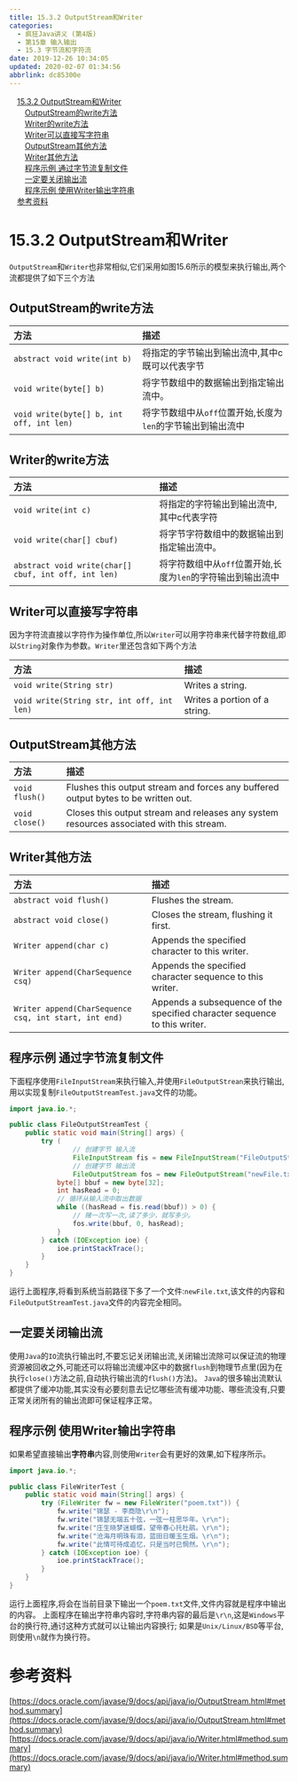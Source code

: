 ```yaml
---
title: 15.3.2 OutputStream和Writer
categories: 
  - 疯狂Java讲义 (第4版)
  - 第15章 输入输出
  - 15.3 字节流和字符流
date: 2019-12-26 10:34:05
updated: 2020-02-07 01:34:56
abbrlink: dc85300e
---
```

<div id='my_toc'><a href="/JavaReadingNotes/dc85300e/#15-3-2-OutputStream和Writer" class="header_1">15.3.2 OutputStream和Writer</a>&nbsp;<br><a href="/JavaReadingNotes/dc85300e/#OutputStream的write方法" class="header_2">OutputStream的write方法</a>&nbsp;<br><a href="/JavaReadingNotes/dc85300e/#Writer的write方法" class="header_2">Writer的write方法</a>&nbsp;<br><a href="/JavaReadingNotes/dc85300e/#Writer可以直接写字符串" class="header_2">Writer可以直接写字符串</a>&nbsp;<br><a href="/JavaReadingNotes/dc85300e/#OutputStream其他方法" class="header_2">OutputStream其他方法</a>&nbsp;<br><a href="/JavaReadingNotes/dc85300e/#Writer其他方法" class="header_2">Writer其他方法</a>&nbsp;<br><a href="/JavaReadingNotes/dc85300e/#程序示例-通过字节流复制文件" class="header_2">程序示例 通过字节流复制文件</a>&nbsp;<br><a href="/JavaReadingNotes/dc85300e/#一定要关闭输出流" class="header_2">一定要关闭输出流</a>&nbsp;<br><a href="/JavaReadingNotes/dc85300e/#程序示例-使用Writer输出字符串" class="header_2">程序示例 使用Writer输出字符串</a>&nbsp;<br><a href="/JavaReadingNotes/dc85300e/#参考资料" class="header_1">参考资料</a>&nbsp;<br></div>
<style>.header_1{margin-left: 1em;}.header_2{margin-left: 2em;}.header_3{margin-left: 3em;}.header_4{margin-left: 4em;}.header_5{margin-left: 5em;}.header_6{margin-left: 6em;}</style>
<!--more-->
<script>if (navigator.platform.search('arm')==-1){document.getElementById('my_toc').style.display = 'none';}var e,p = document.getElementsByTagName('p');while (p.length>0) {e = p[0];e.parentElement.removeChild(e);}</script>

<!--end-->
# 15.3.2 OutputStream和Writer
`OutputStream`和`Writer`也非常相似,它们采用如图15.6所示的模型来执行输出,两个流都提供了如下三个方法

## OutputStream的write方法

|方法|描述|
|:--|:--|
|`abstract void write(int b)`|将指定的字节输出到输出流中,其中c既可以代表字节|
|`void write(byte[] b)`|将字节数组中的数据输出到指定输出流中。|
|`void write(byte[] b, int off, int len)`|将字节数组中从`off`位置开始,长度为`len`的字节输出到输出流中|

## Writer的write方法

|方法|描述|
|:--|:--|
|`void write(int c)`|将指定的字符输出到输出流中,其中c代表字符|
|`void write(char[] cbuf)`|将字节字符数组中的数据输出到指定输出流中。|
|`abstract void write(char[] cbuf, int off, int len)`|将字符数组中从`off`位置开始,长度为`len`的字符输出到输出流中|

## Writer可以直接写字符串
因为字符流直接以字符作为操作单位,所以`Writer`可以用字符串来代替字符数组,即以`String`对象作为参数。`Writer`里还包含如下两个方法

|方法|描述|
|:--|:--|
|`void write(String str)`|Writes a string.|
|`void write(String str, int off, int len)`|Writes a portion of a string.|

## OutputStream其他方法

|方法|描述|
|:--|:--|
|`void flush()`|Flushes this output stream and forces any buffered output bytes to be written out.|
|`void close()`|Closes this output stream and releases any system resources associated with this stream.|

## Writer其他方法

|方法|描述|
|:--|:--|
|`abstract void flush()`|Flushes the stream.|
|`abstract void close()`|Closes the stream, flushing it first.|
|`Writer append(char c)`|Appends the specified character to this writer.|
|`Writer append(CharSequence csq)`|Appends the specified character sequence to this writer.|
|`Writer append(CharSequence csq, int start, int end)`|Appends a subsequence of the specified character sequence to this writer.|

## 程序示例 通过字节流复制文件
下面程序使用`FileInputStream`来执行输入,并使用`FileOutputStrean`来执行输出,用以实现复制`FileOutputStreamTest.java`文件的功能。
```java
import java.io.*;

public class FileOutputStreamTest {
    public static void main(String[] args) {
        try (
                // 创建字节 输入流
                FileInputStream fis = new FileInputStream("FileOutputStreamTest.java");
                // 创建字节 输出流
                FileOutputStream fos = new FileOutputStream("newFile.txt")) {
            byte[] bbuf = new byte[32];
            int hasRead = 0;
            // 循环从输入流中取出数据
            while ((hasRead = fis.read(bbuf)) > 0) {
                // 赌一次写一次,读了多少，就写多少。
                fos.write(bbuf, 0, hasRead);
            }
        } catch (IOException ioe) {
            ioe.printStackTrace();
        }
    }
}
```
运行上面程序,将看到系统当前路径下多了一个文件:`newFile.txt`,该文件的内容和`FileOutputStreamTest.java`文件的内容完全相同。

## 一定要关闭输出流
使用`Java`的`IO`流执行输出时,不要忘记关闭输出流,关闭输岀流除可以保证流的物理资源被回收之外,可能还可以将输岀流缓冲区中的数据`flush`到物理节点里(因为在执行`close()`方法之前,自动执行输出流的`flush()`方法)。
`Java`的很多输出流默认都提供了缓冲功能,其实没有必要刻意去记忆哪些流有缓冲功能、哪些流没有,只要正常关闭所有的输出流即可保证程序正常。
## 程序示例 使用Writer输出字符串
如果希望直接输出**字符串**内容,则使用`Writer`会有更好的效果,如下程序所示。
```java
import java.io.*;

public class FileWriterTest {
	public static void main(String[] args) {
		try (FileWriter fw = new FileWriter("poem.txt")) {
			fw.write("锦瑟 - 李商隐\r\n");
			fw.write("锦瑟无端五十弦，一弦一柱思华年。\r\n");
			fw.write("庄生晓梦迷蝴蝶，望帝春心托杜鹃。\r\n");
			fw.write("沧海月明珠有泪，蓝田日暖玉生烟。\r\n");
			fw.write("此情可待成追忆，只是当时已惘然。\r\n");
		} catch (IOException ioe) {
			ioe.printStackTrace();
		}
	}
}
```
运行上面程序,将会在当前目录下输出一个`poem.txt`文件,文件内容就是程序中输出的内容。
上面程序在输出字符串内容时,字符串内容的最后是`\r\n`,这是`Windows`平台的换行符,通讨这种方式就可以让输出内容换行;
如果是`Unix/Linux/BSD`等平台,则使用`\n`就作为换行符。

# 参考资料
[https://docs.oracle.com/javase/9/docs/api/java/io/OutputStream.html#method.summary](https://docs.oracle.com/javase/9/docs/api/java/io/OutputStream.html#method.summary)
[https://docs.oracle.com/javase/9/docs/api/java/io/Writer.html#method.summary](https://docs.oracle.com/javase/9/docs/api/java/io/Writer.html#method.summary)
